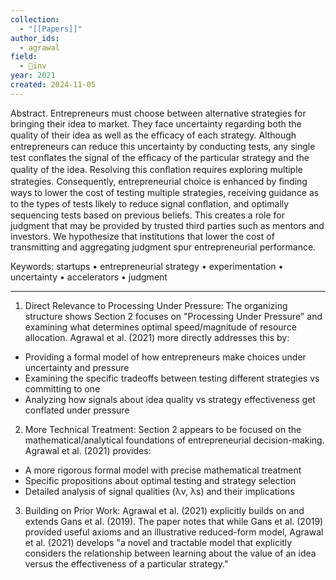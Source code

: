 ```yaml
---
collection:
  - "[[Papers]]"
author_ids:
  - agrawal
field:
  - 🐢inv
year: 2021
created: 2024-11-05
---
```


Abstract. Entrepreneurs must choose between alternative strategies for bringing their idea to market. They face uncertainty regarding both the quality of their idea as well as the efﬁcacy of each strategy. Although entrepreneurs can reduce this uncertainty by conducting tests, any single test conﬂates the signal of the efﬁcacy of the particular strategy and the quality of the idea. Resolving this conﬂation requires exploring multiple strategies. Consequently, entrepreneurial choice is enhanced by ﬁnding ways to lower the cost of testing multiple strategies, receiving guidance as to the types of tests likely to reduce signal conﬂation, and optimally sequencing tests based on previous beliefs. This creates a role for judgment that may be provided by trusted third parties such as mentors and investors. We hypothesize that institutions that lower the cost of transmitting and aggregating judgment spur entrepreneurial performance.

Keywords: startups • entrepreneurial strategy • experimentation • uncertainty • accelerators • judgment


---
1. Direct Relevance to Processing Under Pressure: The organizing structure shows Section 2 focuses on "Processing Under Pressure" and examining what determines optimal speed/magnitude of resource allocation. Agrawal et al. (2021) more directly addresses this by:

- Providing a formal model of how entrepreneurs make choices under uncertainty and pressure
- Examining the specific tradeoffs between testing different strategies vs committing to one
- Analyzing how signals about idea quality vs strategy effectiveness get conflated under pressure

2. More Technical Treatment: Section 2 appears to be focused on the mathematical/analytical foundations of entrepreneurial decision-making. Agrawal et al. (2021) provides:

- A more rigorous formal model with precise mathematical treatment
- Specific propositions about optimal testing and strategy selection
- Detailed analysis of signal qualities (λv, λs) and their implications

3. Building on Prior Work: Agrawal et al. (2021) explicitly builds on and extends Gans et al. (2019). The paper notes that while Gans et al. (2019) provided useful axioms and an illustrative reduced-form model, Agrawal et al. (2021) develops "a novel and tractable model that explicitly considers the relationship between learning about the value of an idea versus the effectiveness of a particular strategy."